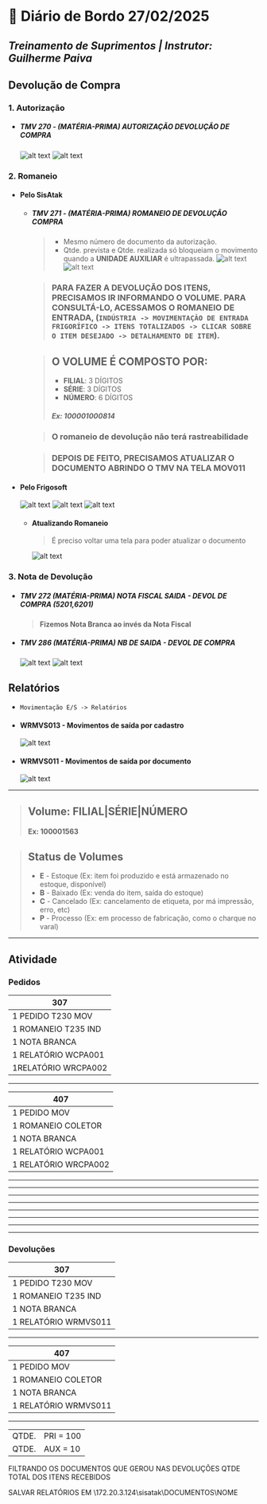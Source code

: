 # 📌 **Diário de Bordo 27/02/2025**
## *Treinamento de Suprimentos | Instrutor: Guilherme Paiva*

## Devolução de Compra

### 1. Autorização
- ##### TMV 270 - (MATÉRIA-PRIMA) AUTORIZAÇÃO DEVOLUÇÃO DE COMPRA
    ![alt text](../imagens/Screenshot_101.png)
    ![alt text](../imagens/Screenshot_102.png)

### 2. Romaneio
- #### Pelo SisAtak
    - ##### TMV 271 - (MATÉRIA-PRIMA) ROMANEIO DE DEVOLUÇÃO COMPRA
        > - Mesmo número de documento da autorização.
        > - Qtde. prevista e Qtde. realizada só bloqueiam o movimento quando a **UNIDADE AUXILIAR** é ultrapassada.
        ![alt text](../imagens/Screenshot_103.png)
        ![alt text](../imagens/Screenshot_104.png)

        > ### PARA FAZER A DEVOLUÇÃO DOS ITENS, PRECISAMOS IR INFORMANDO O VOLUME. PARA CONSULTÁ-LO, ACESSAMOS O ROMANEIO DE ENTRADA, (`INDÚSTRIA -> MOVIMENTAÇÃO DE ENTRADA FRIGORÍFICO -> ITENS TOTALIZADOS -> CLICAR SOBRE O ITEM DESEJADO -> DETALHAMENTO DE ITEM`).

        > ## O VOLUME É COMPOSTO POR:
        > - **FILIAL**: 3 DÍGITOS
        > - **SÉRIE**: 3 DÍGITOS
        > - **NÚMERO**: 6 DÍGITOS
        > ##### Ex: 100001000814

        > ### O romaneio de devolução não terá rastreabilidade

        > ### DEPOIS DE FEITO, PRECISAMOS ATUALIZAR O DOCUMENTO ABRINDO O TMV NA TELA MOV011

- #### Pelo Frigosoft
    ![alt text](../imagens/Screenshot_109.png)
    ![alt text](../imagens/Screenshot_110.png)
    ![alt text](../imagens/Screenshot_111.png)

    - #### **Atualizando Romaneio**
        > É preciso voltar uma tela para poder atualizar o documento

        ![alt text](../imagens/Screenshot_112.png)


### 3. Nota de Devolução
- ##### TMV 272 (MATÉRIA-PRIMA) NOTA FISCAL SAIDA - DEVOL DE COMPRA (5201,6201)
    > #### Fizemos Nota Branca ao invés da Nota Fiscal

- ##### TMV 286 (MATÉRIA-PRIMA) NB DE SAIDA - DEVOL DE COMPRA
    ![alt text](../imagens/Screenshot_105.png)
    ![alt text](../imagens/Screenshot_106.png)

## Relatórios
- `Movimentação E/S -> Relatórios`
- #### WRMVS013 - Movimentos de saída por cadastro
    ![alt text](../imagens/Screenshot_107.png)

- #### WRMVS011 - Movimentos de saída por documento
    ![alt text](../imagens/Screenshot_108.png)

---

> ## Volume: FILIAL|SÉRIE|NÚMERO
> #### Ex: 100001563

> ## Status de Volumes
>   - **E** - Estoque (Ex: item foi produzido e está armazenado no estoque, disponível)
>   - **B** - Baixado (Ex: venda do item, saída do estoque)
>   - **C** - Cancelado (Ex: cancelamento de etiqueta, por má impressão, erro, etc)
>   - **P** - Processo (Ex: em processo de fabricação, como o charque no varal)

---

## Atividade

### Pedidos
|		307		|
|-------------------------------|
|	1 PEDIDO T230    MOV	|
|	1 ROMANEIO T235   IND	|
|	1 NOTA BRANCA		|
|	1 RELATÓRIO WCPA001	|
|	1RELATÓRIO WRCPA002	|

---

|		407		|
|-------------------------------|
|	1 PEDIDO  MOV		|
|	1 ROMANEIO COLETOR	|
|	1 NOTA BRANCA		|
|	1 RELATÓRIO WCPA001	|
|	1 RELATÓRIO WRCPA002	|
_________________________________
_________________________________
_________________________________
_________________________________
_________________________________
_________________________________
_________________________________
_________________________________

### Devoluções
|		307		|
|-------------------------------|
|	1 PEDIDO T230    MOV	|
|	1 ROMANEIO T235   IND	|
|	1 NOTA BRANCA		|
|	1 RELATÓRIO WRMVS011	|

---

|		407		|
|-------------------------------|
|	1 PEDIDO  MOV		|
|	1 ROMANEIO COLETOR	|
|	1 NOTA BRANCA		|
|	1 RELATÓRIO WRMVS011	|

---

|         |                 |
| -       | -               |
|	QTDE. | PRI = 100		|
|	QTDE. | AUX = 10		|

FILTRANDO OS DOCUMENTOS QUE GEROU 
NAS DEVOLUÇÕES QTDE TOTAL DOS ITENS RECEBIDOS

SALVAR RELATÓRIOS EM 
\172.20.3.124\sisatak\DOCUMENTOS\NOME 